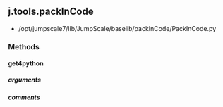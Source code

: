 ## j.tools.packInCode

- /opt/jumpscale7/lib/JumpScale/baselib/packInCode/PackInCode.py

### Methods

#### get4python 
##### arguments

##### comments

